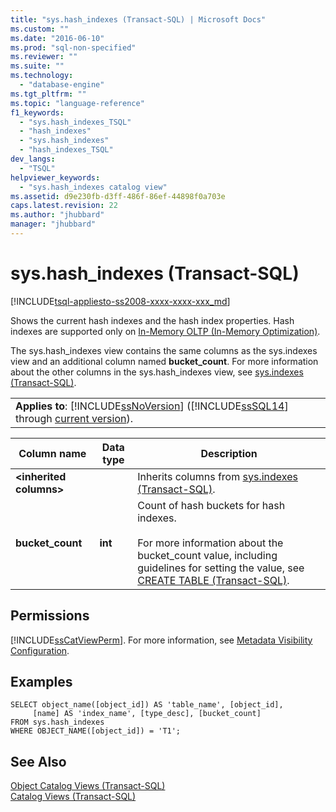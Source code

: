 ```yaml
---
title: "sys.hash_indexes (Transact-SQL) | Microsoft Docs"
ms.custom: ""
ms.date: "2016-06-10"
ms.prod: "sql-non-specified"
ms.reviewer: ""
ms.suite: ""
ms.technology: 
  - "database-engine"
ms.tgt_pltfrm: ""
ms.topic: "language-reference"
f1_keywords: 
  - "sys.hash_indexes_TSQL"
  - "hash_indexes"
  - "sys.hash_indexes"
  - "hash_indexes_TSQL"
dev_langs: 
  - "TSQL"
helpviewer_keywords: 
  - "sys.hash_indexes catalog view"
ms.assetid: d9e230fb-d3ff-486f-86ef-44898f0a703e
caps.latest.revision: 22
ms.author: "jhubbard"
manager: "jhubbard"
---
```

# sys.hash_indexes (Transact-SQL)
[!INCLUDE[tsql-appliesto-ss2008-xxxx-xxxx-xxx_md](../../../a9retired/includes/tsql-appliesto-ss2008-xxxx-xxxx-xxx-md.md)]

  Shows the current hash indexes and the hash index properties. Hash indexes are supported only on [In-Memory OLTP &#40;In-Memory Optimization&#41;](../../../relational-databases/in-memory-oltp/in-memory-oltp-in-memory-optimization.md).  
  
 The sys.hash_indexes view contains the same columns as the sys.indexes view and an additional column named **bucket_count**. For more information about the other columns in the sys.hash_indexes view, see [sys.indexes &#40;Transact-SQL&#41;](../../../relational-databases/reference/system-catalog-views/sys.indexes-transact-sql.md).  
  
||  
|-|  
|**Applies to**: [!INCLUDE[ssNoVersion](../../../a9notintoc/includes/ssnoversion-md.md)] ([!INCLUDE[ssSQL14](../../../a9notintoc/includes/sssql14-md.md)] through [current version](http://go.microsoft.com/fwlink/p/?LinkId=299658)).|  
  
|Column name|Data type|Description|  
|-----------------|---------------|-----------------|  
|**\<inherited columns>**||Inherits columns from [sys.indexes &#40;Transact-SQL&#41;](../../../relational-databases/reference/system-catalog-views/sys.indexes-transact-sql.md).|  
|**bucket_count**|**int**|Count of hash buckets for hash indexes.<br /><br /> For more information about the bucket_count value, including guidelines for setting the value, see [CREATE TABLE &#40;Transact-SQL&#41;](../../../t-sql/statements/create-table-transact-sql.md).|  
  
## Permissions  
 [!INCLUDE[ssCatViewPerm](../../../relational-databases/reference/system-catalog-views/includes/sscatviewperm-md.md)]. For more information, see [Metadata Visibility Configuration](../../../relational-databases/security/metadata-visibility-configuration.md).  
  
## Examples  
  
```  
SELECT object_name([object_id]) AS 'table_name', [object_id],  
     [name] AS 'index_name', [type_desc], [bucket_count]   
FROM sys.hash_indexes   
WHERE OBJECT_NAME([object_id]) = 'T1';  
```  
  
## See Also  
 [Object Catalog Views &#40;Transact-SQL&#41;](../../../relational-databases/reference/system-catalog-views/object-catalog-views-transact-sql.md)   
 [Catalog Views &#40;Transact-SQL&#41;](../../../relational-databases/reference/system-catalog-views/catalog-views-transact-sql.md)  
  
  